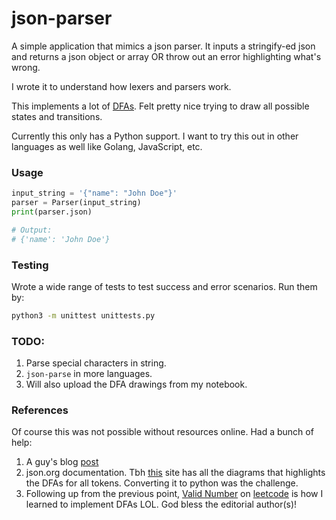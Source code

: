 # json-parser

A simple application that mimics a json parser. It inputs a stringify-ed json and returns a json object or array OR throw out an error highlighting what's wrong.

I wrote it to understand how lexers and parsers work.

This implements a lot of [DFAs](https://en.wikipedia.org/wiki/Deterministic_finite_automaton). Felt pretty nice trying to draw all possible states and transitions.

Currently this only has a Python support. I want to try this out in other languages as well like Golang, JavaScript, etc.

### Usage

```python
input_string = '{"name": "John Doe"}'
parser = Parser(input_string)
print(parser.json)

# Output:
# {'name': 'John Doe'}
```

### Testing

Wrote a wide range of tests to test success and error scenarios. Run them by:

```bash
python3 -m unittest unittests.py
```

### TODO:

1. Parse special characters in string.
2. `json-parse` in more languages.
3. Will also upload the DFA drawings from my notebook.

### References

Of course this was not possible without resources online. Had a bunch of help:

1. A guy's blog [post](https://notes.eatonphil.com/writing-a-simple-json-parser.html)
2. json.org documentation. Tbh [this](https://www.json.org/json-en.html) site has all the diagrams that highlights the DFAs for all tokens. Converting it to python was the challenge.
3. Following up from the previous point, [Valid Number](https://leetcode.com/problems/valid-number/) on [leetcode](https://leetcode.com/) is how I learned to implement DFAs LOL. God bless the editorial author(s)!
